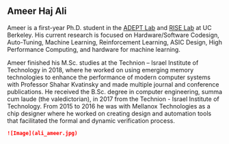 ## Ameer Haj Ali

Ameer is a first-year Ph.D. student in the [ADEPT Lab](http://adept.eecs.berkeley.edu) and [RISE Lab](https://rise.cs.berkeley.edu/) at UC Berkeley. His current research is focused on Hardware/Software Codesign, Auto-Tuning, Machine Learning, Reinforcement Learning, ASIC Design, High Performance Computing, and hardware for machine learning.

Ameer finished his M.Sc. studies at the Technion – Israel Institute of Technology in 2018, where he worked on using emerging memory technologies to enhance the performance of modern computer systems with Professor Shahar Kvatinsky and made multiple journal and conference publications. He received the B.Sc. degree in computer engineering, summa cum laude (the valedictorian), in 2017 from the Technion - Israel Institute of Technology. From 2015 to 2016 he was with Mellanox Technologies as a chip designer where he worked on creating design and automation tools that facilitated the formal and dynamic verification process.



```markdown
![Image](ali_ameer.jpg)
```
